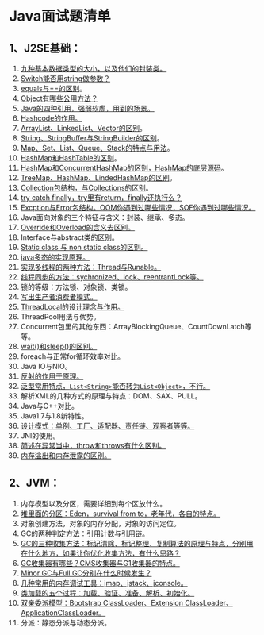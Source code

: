 # Java面试题清单

## 1、J2SE基础：

1. [九种基本数据类型的大小，以及他们的封装类。](https://github.com/Shouheng88/Java-Interview-List/blob/master/j2se/%E4%B9%9D%E7%A7%8D%E5%9F%BA%E6%9C%AC%E6%95%B0%E6%8D%AE%E7%B1%BB%E5%9E%8B%E7%9A%84%E5%A4%A7%E5%B0%8F%20%E4%BB%A5%E5%8F%8A%E4%BB%96%E4%BB%AC%E7%9A%84%E5%B0%81%E8%A3%85%E7%B1%BB.md)
2. [Switch能否用string做参数？](https://github.com/Shouheng88/Java-Interview-List/blob/master/j2se/Switch%E8%83%BD%E5%90%A6%E7%94%A8string%E5%81%9A%E5%8F%82%E6%95%B0.md)
3. [equals与==的区别](https://github.com/Shouheng88/Java-Interview-List/blob/master/j2se/equals%E4%B8%8E%3D%3D%E7%9A%84%E5%8C%BA%E5%88%AB.md)。
4. [Object有哪些公用方法？](https://github.com/Shouheng88/Java-Interview-List/blob/master/j2se/Object%E6%9C%89%E5%93%AA%E4%BA%9B%E5%85%AC%E7%94%A8%E6%96%B9%E6%B3%95.md)
5. [Java的四种引用，强弱软虚，用到的场景。](https://github.com/Shouheng88/Java-Interview-List/blob/master/j2se/Java%E7%9A%84%E5%9B%9B%E7%A7%8D%E5%BC%95%E7%94%A8%EF%BC%8C%E5%BC%BA%E5%BC%B1%E8%BD%AF%E8%99%9A%EF%BC%8C%E7%94%A8%E5%88%B0%E7%9A%84%E5%9C%BA%E6%99%AF.md)
6. [Hashcode的作用。](https://github.com/Shouheng88/Java-Interview-List/blob/master/j2se/Hashcode%E7%9A%84%E4%BD%9C%E7%94%A8.md)
7. [ArrayList、LinkedList、Vector的区别](https://github.com/Shouheng88/Java-Interview-List/blob/master/j2se/ArrayList%E3%80%81LinkedList%E3%80%81Vector.md)。
8. [String、StringBuffer与StringBuilder的区别](https://github.com/Shouheng88/Java-Interview-List/blob/master/j2se/String%E3%80%81StringBuffer%E4%B8%8EStringBuilder%E7%9A%84%E5%8C%BA%E5%88%AB.md)。
9. [Map、Set、List、Queue、Stack的特点与用法](https://github.com/Shouheng88/Java-Interview-List/blob/master/j2se/Map%E3%80%81Set%E3%80%81List%E3%80%81Queue%E3%80%81Stack%E7%9A%84%E7%89%B9%E7%82%B9%E4%B8%8E%E7%94%A8%E6%B3%95.md)。
10. [HashMap和HashTable的区别](https://github.com/Shouheng88/Java-Interview-List/blob/master/j2se/HashMap%E5%92%8CHashTable%E7%9A%84%E5%8C%BA%E5%88%AB.md)。
11. [HashMap和ConcurrentHashMap的区别，HashMap的底层源码](https://github.com/Shouheng88/Java-Interview-List/blob/master/j2se/HashMap%E5%92%8CConcurrentHashMap%E7%9A%84%E5%8C%BA%E5%88%AB%EF%BC%8CHashMap%E7%9A%84%E5%BA%95%E5%B1%82%E6%BA%90%E7%A0%81.md)。
12. [TreeMap、HashMap、LindedHashMap的区别](https://github.com/Shouheng88/Java-Interview-List/blob/master/j2se/TreeMap%E3%80%81HashMap%E3%80%81LindedHashMap.md)。
13. [Collection包结构，与Collections的区别](https://github.com/Shouheng88/Java-Interview-List/blob/master/j2se/Collection%E5%8C%85%E7%BB%93%E6%9E%84%EF%BC%8C%E4%B8%8ECollections%E7%9A%84%E5%8C%BA%E5%88%AB.md)。
14. [try catch finally，try里有return，finally还执行么？](https://github.com/Shouheng88/Java-Programming/blob/master/Java%E8%AF%AD%E8%A8%80/%E5%BC%82%E5%B8%B8%E5%A4%84%E7%90%86.md)
15. [Excption与Error包结构。OOM你遇到过哪些情况，SOF你遇到过哪些情况。](https://github.com/Shouheng88/Java-Programming/blob/master/Java%E8%AF%AD%E8%A8%80/%E5%BC%82%E5%B8%B8%E5%A4%84%E7%90%86.md)
16. Java面向对象的三个特征与含义：封装、继承、多态。
17. [Override和Overload的含义去区别。](https://github.com/Shouheng88/Java-Interview-List/blob/master/j2se/Override%E5%92%8COverload%E7%9A%84%E5%90%AB%E4%B9%89%E5%8E%BB%E5%8C%BA%E5%88%AB.md)
18. Interface与abstract类的区别。
19. [Static class 与 non static class的区别。](https://github.com/Shouheng88/Java-Interview-List/blob/master/j2se/Static%20class%20%E4%B8%8E%20non%20static%20class%E7%9A%84%E5%8C%BA%E5%88%AB.md)
20. [java多态的实现原理。](https://github.com/Shouheng88/Java-Programming/blob/master/Java%E8%AF%AD%E8%A8%80/%E5%B9%B6%E5%8F%91/%E5%A4%9A%E7%BA%BF%E7%A8%8B.md)
21. [实现多线程的两种方法：Thread与Runable。](https://github.com/Shouheng88/Java-Programming/blob/master/Java%E8%AF%AD%E8%A8%80/%E5%B9%B6%E5%8F%91/%E5%A4%9A%E7%BA%BF%E7%A8%8B.md)
22. [线程同步的方法：sychronized、lock、reentrantLock等。](https://github.com/Shouheng88/Java-Programming/blob/master/Java%E8%AF%AD%E8%A8%80/%E5%B9%B6%E5%8F%91/%E5%A4%9A%E7%BA%BF%E7%A8%8B.md)
23. 锁的等级：方法锁、对象锁、类锁。
24. [写出生产者消费者模式。](https://github.com/Shouheng88/Java-Programming/blob/master/Java%E8%AF%AD%E8%A8%80/%E5%B9%B6%E5%8F%91/%E7%94%9F%E4%BA%A7%E8%80%85%E6%B6%88%E8%B4%B9%E8%80%85%E6%A8%A1%E5%BC%8F.md)
25. [ThreadLocal的设计理念与作用。](https://github.com/Shouheng88/Java-Programming/blob/master/Java%E8%AF%AD%E8%A8%80/%E5%B9%B6%E5%8F%91/%E5%A4%9A%E7%BA%BF%E7%A8%8B.md)
26. ThreadPool用法与优势。
27. Concurrent包里的其他东西：ArrayBlockingQueue、CountDownLatch等等。
28. [wait()和sleep()的区别。](https://github.com/Shouheng88/Java-Interview-List/blob/master/j2se/wait()%E5%92%8Csleep()%E7%9A%84%E5%8C%BA%E5%88%AB.md)
29. foreach与正常for循环效率对比。
30. Java IO与NIO。
31. [反射的作用于原理。](https://github.com/Shouheng88/Java-Programming/blob/master/Java%E8%AF%AD%E8%A8%80/Class%E7%B1%BB.md)
32. [泛型常用特点，`List<String>`能否转为`List<Object>`，不行。](https://github.com/Shouheng88/Java-Programming/blob/master/Java%E8%AF%AD%E8%A8%80/%E6%B3%9B%E5%9E%8B.md)
33. 解析XML的几种方式的原理与特点：DOM、SAX、PULL。
34. Java与C++对比。
35. Java1.7与1.8新特性。
36. [设计模式：单例、工厂、适配器、责任链、观察者等等。](https://github.com/Shouheng88/Java-Programming/tree/master/%E8%AE%BE%E8%AE%A1%E6%A8%A1%E5%BC%8F)
37. JNI的使用。
38. [简述在异常当中，throw和throws有什么区别。](https://github.com/Shouheng88/Java-Interview-List/blob/master/j2se/throw%E5%92%8Cthrows%E6%9C%89%E4%BB%80%E4%B9%88%E5%8C%BA%E5%88%AB.md)
39. [内存溢出和内存泄露的区别。](https://github.com/Shouheng88/Java-Interview-List/blob/master/j2se/%E5%86%85%E5%AD%98%E6%BA%A2%E5%87%BA%E5%92%8C%E5%86%85%E5%AD%98%E6%B3%84%E9%9C%B2%E7%9A%84%E5%8C%BA%E5%88%AB.md)

## 2、JVM：

1. 内存模型以及分区，需要详细到每个区放什么。
2. [堆里面的分区：Eden，survival from to，老年代，各自的特点。](https://github.com/Shouheng88/Java-Programming/blob/master/JVM/2.Java%E5%86%85%E5%AD%98%E5%8C%BA%E5%9F%9F%E5%92%8C%E5%86%85%E5%AD%98%E6%BA%A2%E5%87%BA%E5%BC%82%E5%B8%B8.md)
3. 对象创建方法，对象的内存分配，对象的访问定位。
4. GC的两种判定方法：引用计数与引用链。
5. [GC的三种收集方法：标记清除、标记整理、复制算法的原理与特点，分别用在什么地方，如果让你优化收集方法，有什么思路？](https://github.com/Shouheng88/Java-Programming/blob/master/JVM/3.%E5%9E%83%E5%9C%BE%E6%94%B6%E9%9B%86%E5%99%A8%E4%B8%8E%E5%86%85%E5%AD%98%E5%88%86%E9%85%8D%E7%AD%96%E7%95%A5.md)
5. [GC收集器有哪些？CMS收集器与G1收集器的特点。](https://github.com/Shouheng88/Java-Programming/blob/master/JVM/3.%E5%9E%83%E5%9C%BE%E6%94%B6%E9%9B%86%E5%99%A8%E4%B8%8E%E5%86%85%E5%AD%98%E5%88%86%E9%85%8D%E7%AD%96%E7%95%A5.md)
6. [Minor GC与Full GC分别在什么时候发生？](https://github.com/Shouheng88/Java-Programming/blob/master/JVM/3.%E5%9E%83%E5%9C%BE%E6%94%B6%E9%9B%86%E5%99%A8%E4%B8%8E%E5%86%85%E5%AD%98%E5%88%86%E9%85%8D%E7%AD%96%E7%95%A5.md)
7. [几种常用的内存调试工具：jmap、jstack、jconsole。](https://github.com/Shouheng88/Java-Programming/blob/master/JVM/4.%E8%99%9A%E6%8B%9F%E6%9C%BA%E6%80%A7%E8%83%BD%E7%9B%91%E6%8E%A7%E4%B8%8E%E6%95%85%E9%9A%9C%E5%88%86%E6%9E%90%E5%B7%A5%E5%85%B7.md)
8. [类加载的五个过程：加载、验证、准备、解析、初始化。](https://github.com/Shouheng88/Java-Programming/blob/master/JVM/6.%E8%99%9A%E6%8B%9F%E6%9C%BA%E7%B1%BB%E5%8A%A0%E8%BD%BD%E6%9C%BA%E5%88%B6.md)
9. [双亲委派模型：Bootstrap ClassLoader、Extension ClassLoader、ApplicationClassLoader。](https://github.com/Shouheng88/Java-Programming/blob/master/JVM/6.%E8%99%9A%E6%8B%9F%E6%9C%BA%E7%B1%BB%E5%8A%A0%E8%BD%BD%E6%9C%BA%E5%88%B6.md)
10. 分派：静态分派与动态分派。